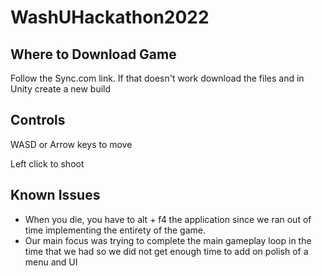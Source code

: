 # WashUHackathon2022

## Where to Download Game
Follow the Sync.com link. If that doesn't work download the files and in Unity create a new build

## Controls
WASD or Arrow keys to move

Left click to shoot


## Known Issues
- When you die, you have to alt + f4 the application since we ran out of time implementing the entirety of the game.
- Our main focus was trying to complete the main gameplay loop in the time that we had so we did not get enough time to add on polish of a menu and UI
